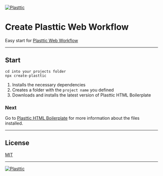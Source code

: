 [![Plasttic](https://plasttic.dev/repo-banner-1400w.png)](https://plasttic.dev)

# Create Plasttic Web Workflow

Easy start for [Plasttic Web Workflow](https://github.com/tojeiro-me/Plasttic)

---

## Start

```
cd into your projects folder
npx create-plasttic
```

1. Installs the necessary dependencies
2. Creates a folder with the `project name` you defined
3. Downloads and installs the latest version of Plasttic HTML Boilerplate

### Next

Go to [Plasttic HTML Boilerplate](https://github.com/tojeiro-me/Plasttic#readme) for more information about the files installed.

---

## License

[MIT](./LICENSE)

---

[![Plasttic](https://plasttic.dev/repo-badge-50h.png)](https://github.com/tojeiro-me/Plasttic)
